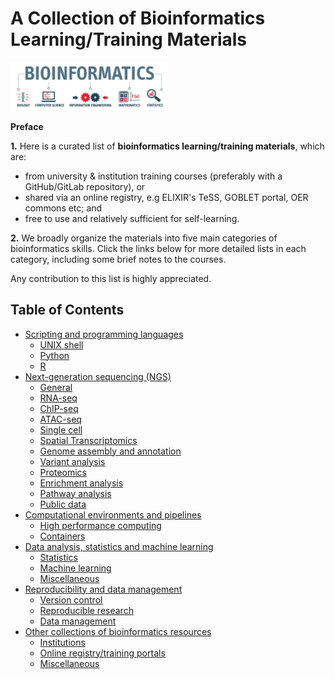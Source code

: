  
# A Collection of Bioinformatics Learning/Training Materials

<img src="image/bioinformatics.png"
     alt="A other-collections-of-bioinformatics-resources"
      width="50%" />

**Preface**

**1.** Here is a curated list of **bioinformatics learning/training materials**, which are:

 - from university & institution training courses (preferably with a GitHub/GitLab repository), or
 - shared via an online registry, e.g ELIXIR's TeSS, GOBLET portal, OER commons etc; and
 - free to use and relatively sufficient for self-learning. 

**2.** We broadly organize the materials into five main categories of bioinformatics skills. Click the links below for more detailed lists in each category, including some brief notes to the courses. 

 
Any contribution to this list is highly appreciated.
 


## Table of Contents 
- [Scripting and programming languages](sections/scripting-and-programming-languages.md#scripting-and-programming-languages)
  - [UNIX shell](sections/scripting-and-programming-languages.md#unix-shell)
  - [Python](sections/scripting-and-programming-languages.md#python)
  - [R](sections/scripting-and-programming-languages.md#r)
- [Next-generation sequencing (NGS)](sections/next-generation-sequencing-ngs.md#next-generation-sequencing-ngs)
  - [General](sections/next-generation-sequencing-ngs.md#general)
  - [RNA-seq](sections/next-generation-sequencing-ngs.md#rna-seq)
  - [ChIP-seq](sections/next-generation-sequencing-ngs.md#chip-seq)
  - [ATAC-seq](sections/next-generation-sequencing-ngs.md#atac-seq)  
  - [Single cell](sections/next-generation-sequencing-ngs.md#single-cell)
  - [Spatial Transcriptomics](sections/next-generation-sequencing-ngs.md#spatial-transcriptomics)
  - [Genome assembly and annotation](sections/next-generation-sequencing-ngs.md#genome-assembly-and-annotation) 
  - [Variant analysis](sections/next-generation-sequencing-ngs.md#variant-analysis)
  - [Proteomics](sections/next-generation-sequencing-ngs.md#proteomics)
  - [Enrichment analysis](sections/next-generation-sequencing-ngs.md#enrichment-analysis)
  - [Pathway analysis](sections/next-generation-sequencing-ngs.md#pathway-analysis)
  - [Public data](sections/next-generation-sequencing-ngs.md#public-data)
- [Computational environments and pipelines](sections/computational-environments-and-pipelines.md#computational-environments-and-pipelines)
  - [High performance computing](sections/computational-environments-and-pipelines.md#high-performance-computing)
  - [Containers](sections/computational-environments-and-pipelines.md#containers)
- [Data analysis, statistics and machine learning](sections/data-analysis-statistics-and-machine-learning.md#data-analysis-statistics-and-machine-learning)
  - [Statistics](sections/data-analysis-statistics-and-machine-learning.md#statistics)
  - [Machine learning](sections/data-analysis-statistics-and-machine-learning.md#machine-learning)
  - [Miscellaneous](sections/data-analysis-statistics-and-machine-learning.md#miscellaneous)
- [Reproducibility and data management](sections/reproducibility-and-data-management.md#reproducibility-and-data-management)
  - [Version control](sections/reproducibility-and-data-management.md#git)
  - [Reproducible research](sections/reproducibility-and-data-management.md#reproducible-research)
  - [Data management](sections/reproducibility-and-data-management.md#data-management)
- [Other collections of bioinformatics resources](sections/other-collections.md#other-collections-of-bioinformatics-resources)
  - [Institutions](sections/other-collections.md#institutions)
  - [Online registry/training portals](sections/other-collections.md#online-registrytraining-portals)
  - [Miscellaneous](sections/other-collections.md#miscellaneous)

 